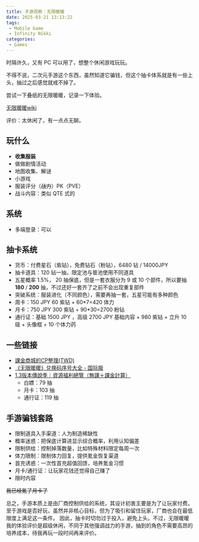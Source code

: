 ```yaml
---
title: 手游观察：无限暖暖
date: 2025-03-21 13:13:22
tags:
 - Mobile Game
 - Infinity Nikki
categories:
 - Games
---
```


时隔许久，又有 PC 可以用了，想整个休闲游戏玩玩。  

不得不说，二次元手游这个东西，虽然知道它骗钱，但这个抽卡体系就是有一些上头，抽过之后感觉就戒不掉了。  

尝试一下叠纸的无限暖暖，记录一下体验。

[无限暖暖wiki](https://www.gamekee.com/infinitynikki/)

评价：太休闲了，有一点点无聊。
<!--more-->

## 玩什么

 - **收集服装**
 - 做做剧情活动
 - 地图收集、解谜
 - 小游戏
 - 服装评分（~~战力~~）PK（PVE）
 - 战斗内容：类似 QTE 式的

## 系统
 - 多端登录：可以

## 抽卡系统

 - 货币：付费星石（紫钻），免费钻石（粉钻），6480 钻 / 14000JPY
 - 抽卡道具：120 钻一抽，限定池与普池使用不同道具
 - 五星概率 1.5%， 20 抽保底，但是一套衣服分为 9 或 10 个部件，所以要抽 **180** / **200** 抽，不过还好一套齐了之前不会出现重复部件
 - 突破系统：服装进化（不同颜色），需要再抽一套，五星可能有多种颜色
 - 周卡：150 JPY 60 紫钻 + 60*7=420 体力
 - 月卡：750 JPY 300 紫钻 + 90*30=2700 粉钻
 - 通行证：基础 1500 JPY ，高级 2700 JPY 基础内容 + 980 紫钻 + 立升 10 级 + 头像框 + 10 个体力药

## 一些链接
 - [課金商城的CP整理(TWD)](https://forum.gamer.com.tw/C.php?bsn=76450&snA=555)
 - [《无限暖暖》兑换码序号大全 - 国际服](https://www.wanuxi.com/%e3%80%8a%e6%97%a0%e9%99%90%e6%9a%96%e6%9a%96%e3%80%8b%e5%85%91%e6%8d%a2%e7%a0%81%e5%ba%8f%e5%8f%b7%e5%a4%a7%e5%85%a8%e3%80%90%e5%9b%bd%e9%99%85%e6%9c%8d%e3%80%91/)
 - [1.3版本傳說季｜資源福利總覽（無課＋課金計算）](https://forum.gamer.com.tw/C.php?bsn=76450&snA=1142&tnum=2)
   - 白嫖：79 抽
   - 月卡：103 抽
   - 通行证：119 抽

## 手游骗钱套路

- 限制道具入手渠道：人为制造稀缺性
- 概率迷惑：把保底计算进显示综合概率，利用认知偏差
- 限制供给：控制掉落数量，比如特殊材料限定每周一次
- 体力限制：限制体力回复，提供氪金恢复渠道
- 首充诱惑：一次性首充超值回馈，培养氪金习惯
- 月卡/通行证：让玩家花钱还觉得自己赚了
- 限时内容

~~我已经氪了月卡了~~

总之，手游本质上是由厂商控制供给的系统，其设计初衷主要是为了让玩家付费。至于游戏是否好玩，虽然并非核心目标，但为了吸引和留住玩家，厂商也会在最低限度上满足这一条件。
因此，抽卡时切勿过于投入，避免上头。不过，无限暖暖我的体验评价是超级休闲，不同于其他强调战力的手游，抽到的角色不需要高昂的培养成本，待我再玩一段时间再来评价。
